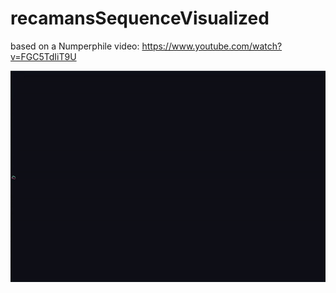 # recamansSequenceVisualized
based on a Numperphile video: https://www.youtube.com/watch?v=FGC5TdIiT9U


![](recamansSequenceGIF.gif)
